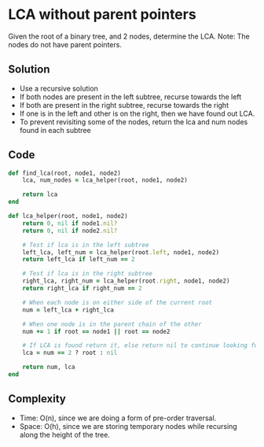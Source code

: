 # LCA without parent pointers
Given the root of a binary tree, and 2 nodes, determine the LCA. Note: The nodes do not have
parent pointers.

## Solution
- Use a recursive solution
- If both nodes are present in the left subtree, recurse towards the left
- If both are present in the right subtree, recurse towards the right
- If one is in the left and other is on the right, then we have found out LCA.
- To prevent revisiting some of the nodes, return the lca and num nodes found in each subtree

## Code
```ruby
def find_lca(root, node1, node2)
    lca, num_nodes = lca_helper(root, node1, node2)

    return lca
end

def lca_helper(root, node1, node2)
    return 0, nil if node1.nil?
    return 0, nil if node2.nil?

    # Test if lca is in the left subtree
    left_lca, left_num = lca_helper(root.left, node1, node2)
    return left_lca if left_num == 2

    # Test if lca is in the right subtree
    right_lca, right_num = lca_helper(root.right, node1, node2)
    return right_lca if right_num == 2

    # When each node is on either side of the current root
    num = left_lca + right_lca

    # When one node is in the parent chain of the other
    num += 1 if root == node1 || root == node2

    # If LCA is found return it, else return nil to continue looking for LCA
    lca = num == 2 ? root : nil

    return num, lca
end
```

## Complexity
- Time: O(n), since we are doing a form of pre-order traversal.
- Space: O(h), since we are storing temporary nodes while recursing along the height of the tree.
